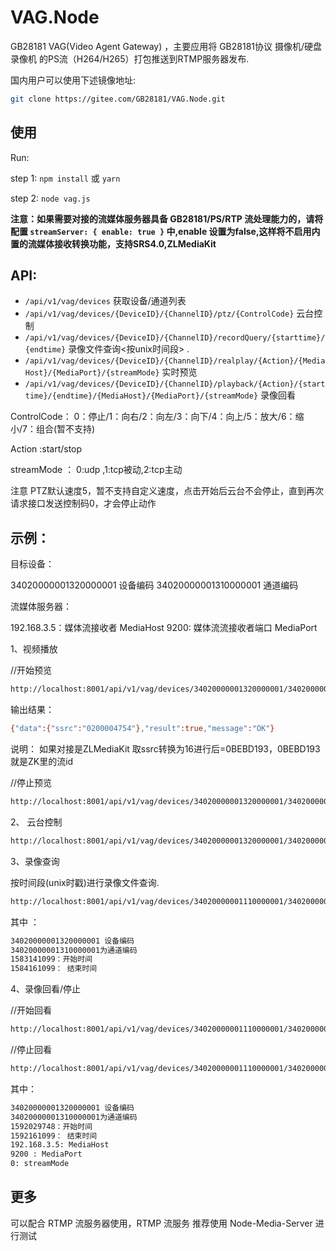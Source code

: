 # VAG.Node

GB28181 VAG(Video Agent Gateway) ，主要应用将 GB28181协议 摄像机/硬盘录像机 的PS流（H264/H265）打包推送到RTMP服务器发布.

国内用户可以使用下述镜像地址:

```bash
git clone https://gitee.com/GB28181/VAG.Node.git
```

## 使用

Run:

step 1: `npm install` 或 `yarn`

step 2: `node vag.js`


**注意：如果需要对接的流媒体服务器具备 GB28181/PS/RTP 流处理能力的，请将配置 `streamServer: { enable: true }` 中,enable 设置为false,这样将不启用内置的流媒体接收转换功能，支持SRS4.0,ZLMediaKit**


## API:

+ `/api/v1/vag/devices` 获取设备/通道列表
+ `/api/v1/vag/devices/{DeviceID}/{ChannelID}/ptz/{ControlCode}` 云台控制
+ `/api/v1/vag/devices/{DeviceID}/{ChannelID}/recordQuery/{starttime}/{endtime}` 录像文件查询<按unix时间段> .
+ `/api/v1/vag/devices/{DeviceID}/{ChannelID}/realplay/{Action}/{MediaHost}/{MediaPort}/{streamMode}` 实时预览
+ `/api/v1/vag/devices/{DeviceID}/{ChannelID}/playback/{Action}/{starttime}/{endtime}/{MediaHost}/{MediaPort}/{streamMode}` 录像回看

ControlCode： 0：停止/1：向右/2：向左/3：向下/4：向上/5：放大/6：缩小/7：组合(暂不支持)

Action :start/stop

streamMode ： 0:udp ,1:tcp被动,2:tcp主动

注意 PTZ默认速度5，暂不支持自定义速度，点击开始后云台不会停止，直到再次请求接口发送控制码0，才会停止动作


## 示例：

目标设备： 

34020000001320000001 设备编码
34020000001310000001 通道编码

流媒体服务器：

 192.168.3.5：媒体流接收者 MediaHost
 9200: 媒体流流接收者端口 MediaPort

1、视频播放

//开始预览

```bash
http://localhost:8001/api/v1/vag/devices/34020000001320000001/34020000001310000001/realplay/start/192.168.3.5/9200/0
```

输出结果：

```bash
{"data":{"ssrc":"0200004754"},"result":true,"message":"OK"}
```

说明： 如果对接是ZLMediaKit 取ssrc转换为16进行后=0BEBD193，0BEBD193就是ZK里的流id

//停止预览

```bash
http://localhost:8001/api/v1/vag/devices/34020000001320000001/34020000001310000001/realplay/stop/192.168.3.5/9200/0
```

2、 云台控制 

```bash
http://localhost:8001/api/v1/vag/devices/34020000001320000001/34020000001310000001/ptz/0
```

3、录像查询

 按时间段(unix时戳)进行录像文件查询.

```bash
http://localhost:8001/api/v1/vag/devices/34020000001110000001/34020000001320000001/recordQuery/1592021099/1592161099
```

其中 ：

```bash
34020000001320000001 设备编码 
34020000001310000001为通道编码
1583141099：开始时间  
1584161099： 结束时间
```

4、录像回看/停止 

//开始回看

```bash
http://localhost:8001/api/v1/vag/devices/34020000001110000001/34020000001320000001/playback/start/1592029748/1592161099/192.168.3.5/9200/0
```

//停止回看

```bash
http://localhost:8001/api/v1/vag/devices/34020000001110000001/34020000001320000001/playback/stop/1592029748/1592161099/192.168.3.5/9200/0
```

其中：

```bash
34020000001320000001 设备编码 
34020000001310000001为通道编码
1592029748：开始时间 
1592161099： 结束时间
192.168.3.5: MediaHost 
9200 : MediaPort
0: streamMode 
```

## 更多

可以配合 RTMP 流服务器使用，RTMP 流服务 推荐使用 Node-Media-Server 进行测试
